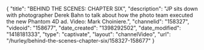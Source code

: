 {
    "title": "BEHIND THE SCENES: CHAPTER SIX",
    "description": "JP sits down with photographer Derek Bahn to talk about how the photo team executed the new Phantom 4D ad. Video: Mark Choiniere.",
    "channelid": "158327",
    "videoid": "158677",
    "date_created": "1398292502",
    "date_modified": "1418181333",
    "type": "captivate",
    "layout": "channelVideo",
    "url": "\/hurley\/behind-the-scenes-chapter-six\/158327-158677"
}